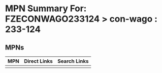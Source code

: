 



# MPN Summary For: FZECONWAGO233124 > con-wago : 233-124

## MPNs
  

|MPN|Direct Links|Search Links|
| :--- | :--- | :--- |
||||
